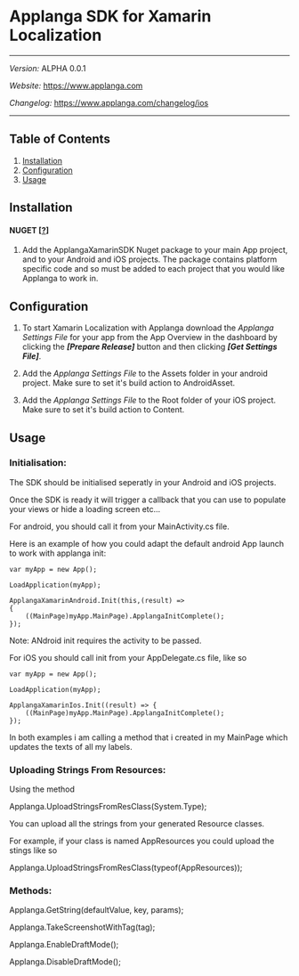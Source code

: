 # Applanga SDK for Xamarin Localization
***
*Version:* ALPHA 0.0.1

*Website:* <https://www.applanga.com> 

*Changelog:* <https://www.applanga.com/changelog/ios>
***


## Table of Contents

  1. [Installation](#installation)
  2. [Configuration](#configuration)
  3. [Usage](#usage)



## Installation
#### NUGET [[?](https://www.nuget.org/)]

1. Add the ApplangaXamarinSDK Nuget package to your main App project, and to your Android and iOS projects. The package contains platform specific code and so must be added to each project that you would like Applanga to work in.

 
## Configuration
1. To start Xamarin Localization with Applanga download the *Applanga Settings File* for your app from the App Overview in the dashboard by clicking the ***[Prepare Release]*** button and then clicking ***[Get Settings File]***.
 
2. Add the *Applanga Settings File* to the Assets folder in your android project. Make sure to set it's build action to AndroidAsset.
 
3. Add the *Applanga Settings File* to the Root folder of your iOS project. Make sure to set it's build action to Content.

## Usage

### Initialisation:

The SDK should be initialised seperatly in your Android and iOS projects.

Once the SDK is ready it will trigger a callback that you can use to populate your views or hide a loading screen etc...

For android, you should call it from your MainActivity.cs file.

Here is an example of how you could adapt the default android App launch to work with applanga init:

```
var myApp = new App();

LoadApplication(myApp);

ApplangaXamarinAndroid.Init(this,(result) =>
{
    ((MainPage)myApp.MainPage).ApplangaInitComplete();
});
```
Note: ANdroid init requires the activity to be passed.

For iOS you should call init from your AppDelegate.cs file, like so

```
var myApp = new App();

LoadApplication(myApp);

ApplangaXamarinIos.Init((result) => {
	((MainPage)myApp.MainPage).ApplangaInitComplete();
});
```
In both examples i am calling a method that i created in my MainPage which updates the texts of all my labels.

### Uploading Strings From Resources:

Using the method 

Applanga.UploadStringsFromResClass(System.Type);

You can upload all the strings from your generated Resource classes.

For example, if your class is named AppResources you could upload the stings like so

Applanga.UploadStringsFromResClass(typeof(AppResources));


### Methods:

Applanga.GetString(defaultValue, key, params);

Applanga.TakeScreenshotWithTag(tag);

Applanga.EnableDraftMode();

Applanga.DisableDraftMode();
